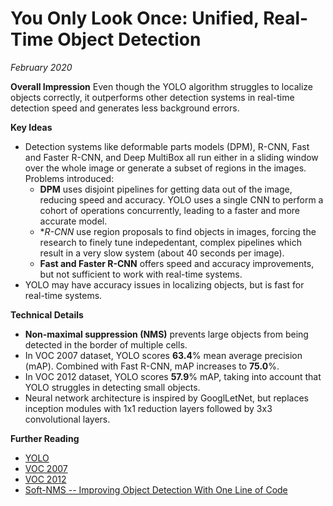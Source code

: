 # You Only Look Once: Unified, Real-Time Object Detection
*February 2020*

**Overall Impression**
Even though the YOLO algorithm struggles to localize objects correctly, it outperforms other detection systems in real-time detection speed and generates less background errors.  

**Key Ideas**
* Detection systems like deformable parts models (DPM), R-CNN, Fast and Faster R-CNN, and Deep MultiBox all run either in a sliding window over the whole image or generate a subset of regions in the images. Problems introduced:
  * **DPM** uses disjoint pipelines for getting data out of the image, reducing speed and accuracy.  YOLO uses a single CNN to perform a cohort of operations concurrently, leading to a faster and more accurate model.
  * **R-CNN* use region proposals to find objects in images, forcing the research to finely tune indepedentant, complex pipelines which result in a very slow system (about 40 seconds per image).
  * **Fast and Faster R-CNN** offers speed and accuracy improvements, but not sufficient to work with real-time systems.
* YOLO may have accuracy issues in localizing objects, but is fast for real-time systems.

**Technical Details**
* **Non-maximal suppression (NMS)** prevents large objects from being detected in the border of multiple cells.
* In VOC 2007 dataset, YOLO scores **63.4**%  mean average precision (mAP).  Combined with Fast R-CNN, mAP increases to **75.0**%.
* In VOC 2012 dataset, YOLO scores **57.9**% mAP, taking into account that YOLO struggles in detecting small objects.
* Neural network architecture is inspired by GooglLetNet, but replaces inception modules with 1x1 reduction layers followed by 3x3 convolutional layers.

**Further Reading**
* [YOLO](https://pjreddie.com/darknet/yolo/)
* [VOC 2007](http://host.robots.ox.ac.uk/pascal/VOC/voc2007/)
* [VOC 2012](http://host.robots.ox.ac.uk/pascal/VOC/voc2012/)
* [Soft-NMS -- Improving Object Detection With One Line of Code](https://arxiv.org/abs/1704.04503)

